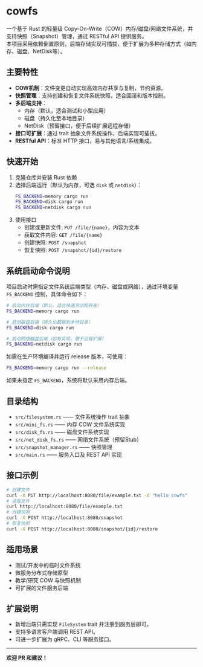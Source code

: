 # cowfs

一个基于 Rust 的轻量级 Copy-On-Write（COW）内存/磁盘/网络文件系统，并支持快照（Snapshot）管理，通过 RESTful API 提供服务。  
本项目采用依赖倒置原则，后端存储实现可插拔，便于扩展为多种存储方式（如内存、磁盘、NetDisk等）。

## 主要特性

- **COW机制**：文件变更自动实现高效内存共享与复制，节约资源。
- **快照管理**：支持创建和恢复文件系统快照，适合回滚和版本控制。
- **多后端支持**：
  - 内存（默认，适合测试和小型应用）
  - 磁盘（持久化至本地目录）
  - NetDisk（预留接口，便于后续扩展远程存储）
- **接口可扩展**：通过 trait 抽象文件系统操作，后端实现可插拔。
- **RESTful API**：标准 HTTP 接口，易与其他语言/系统集成。

## 快速开始

1. 克隆仓库并安装 Rust 依赖
2. 选择后端运行（默认为内存，可选 `disk` 或 `netdisk`）：
   ```bash
   FS_BACKEND=memory cargo run
   FS_BACKEND=disk cargo run
   FS_BACKEND=netdisk cargo run
   ```
3. 使用接口
   - 创建或更新文件: `PUT /file/{name}`，内容为文本
   - 获取文件内容: `GET /file/{name}`
   - 创建快照: `POST /snapshot`
   - 恢复快照: `POST /snapshot/{id}/restore`

## 系统启动命令说明

项目启动时需指定文件系统后端类型（内存、磁盘或网络），通过环境变量 `FS_BACKEND` 控制，具体命令如下：

```bash
# 启动内存后端（默认，适合快速测试和开发）
FS_BACKEND=memory cargo run

# 启动磁盘后端（持久化数据到本地目录）
FS_BACKEND=disk cargo run

# 启动网络磁盘后端（如有实现，便于远程扩展）
FS_BACKEND=netdisk cargo run
```

如需在生产环境编译并运行 release 版本，可使用：

```bash
FS_BACKEND=memory cargo run --release
```

如果未指定 `FS_BACKEND`，系统将默认采用内存后端。

## 目录结构

- `src/filesystem.rs`   —— 文件系统操作 trait 抽象
- `src/mini_fs.rs`      —— 内存 COW 文件系统实现
- `src/disk_fs.rs`      —— 磁盘文件系统实现
- `src/net_disk_fs.rs`  —— 网络文件系统（预留Stub）
- `src/snapshot_manager.rs` —— 快照管理
- `src/main.rs`         —— 服务入口及 REST API 实现

## 接口示例

```sh
# 创建文件
curl -X PUT http://localhost:8080/file/example.txt -d "hello cowfs"
# 读取文件
curl http://localhost:8080/file/example.txt
# 创建快照
curl -X POST http://localhost:8080/snapshot
# 恢复快照
curl -X POST http://localhost:8080/snapshot/{id}/restore
```

## 适用场景

- 测试/开发中的临时文件系统
- 微服务分布式存储原型
- 教学/研究 COW 与快照机制
- 可扩展的文件服务后端

## 扩展说明

- 新增后端只需实现 `FileSystem` trait 并注册到服务层即可。
- 支持多语言客户端调用 REST API。
- 可进一步扩展为 gRPC、CLI 等服务接口。

---

**欢迎 PR 和建议！**
